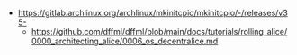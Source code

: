 - https://gitlab.archlinux.org/archlinux/mkinitcpio/mkinitcpio/-/releases/v35-
  - https://github.com/dffml/dffml/blob/main/docs/tutorials/rolling_alice/0000_architecting_alice/0006_os_decentralice.md